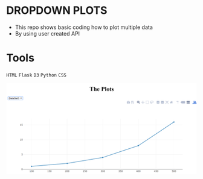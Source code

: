 # DROPDOWN PLOTS 

* This repo shows basic coding how to plot multiple data
* By using user created API

# Tools

`HTML`
`Flask`
`D3`
`Python` 
`CSS`

![alt text](https://github.com/mrbalikci/dropdown-plots-flask/blob/master/snip.PNG)
